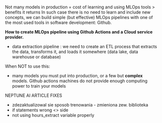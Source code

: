 Not many models in production = cost of learning and using MLOps tools > benefits it returns
In such case there is no need to learn and include new concepts, we can build simple (but effective) MLOps pipelines
with one of the most used tools in software development: Github.


**How to create MLOps pipeline using Github Actions and a Cloud service provider.**
- data extraction pipeline : we need to create an ETL process that extracts the data, transforms it, and loads it somewhere (data lake, data warehouse or database)


When NOT to use this:
- many models you must put into production, or a few but **complex** models. Github actions machines do not provide enough computing power to train your models






NEPTUNE AI ARTICLE FIXES
- zdezaktualizowal sie sposob trenowania - zmieniona zew. biblioteka
- if statements wrong <> side
- not using hours_extract variable properly
